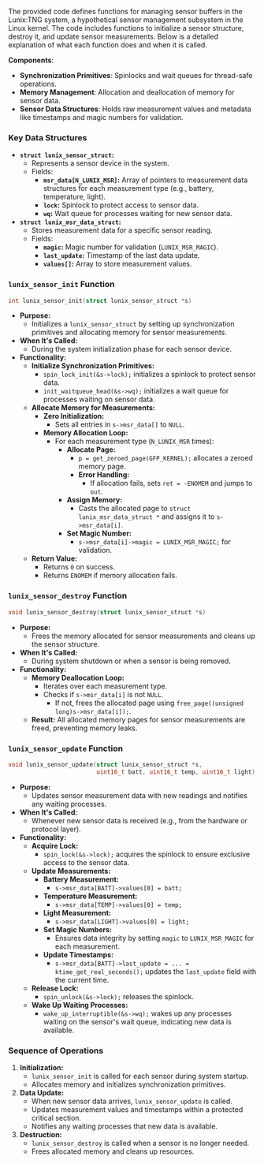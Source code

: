 The provided code defines functions for managing sensor buffers in the Lunix:TNG system, a hypothetical sensor management subsystem in the Linux kernel. The code includes functions to initialize a sensor structure, destroy it, and update sensor measurements. Below is a detailed explanation of what each function does and when it is called.

**Components**:

- **Synchronization Primitives**: Spinlocks and wait queues for thread-safe operations.
- **Memory Management**: Allocation and deallocation of memory for sensor data.
- **Sensor Data Structures**: Holds raw measurement values and metadata like timestamps and magic numbers for validation.

### Key Data Structures

- **`struct lunix_sensor_struct`:**
    - Represents a sensor device in the system.
    - Fields:
        - **`msr_data[N_LUNIX_MSR]`:** Array of pointers to measurement data structures for each measurement type (e.g., battery, temperature, light).
        - **`lock`:** Spinlock to protect access to sensor data.
        - **`wq`:** Wait queue for processes waiting for new sensor data.
- **`struct lunix_msr_data_struct`:**
    - Stores measurement data for a specific sensor reading.
    - Fields:
        - **`magic`:** Magic number for validation (`LUNIX_MSR_MAGIC`).
        - **`last_update`:** Timestamp of the last data update.
        - **`values[]`:** Array to store measurement values.

### `lunix_sensor_init` Function

```c
int lunix_sensor_init(struct lunix_sensor_struct *s)
```

- **Purpose:**
    - Initializes a `lunix_sensor_struct` by setting up synchronization primitives and allocating memory for sensor measurements.
- **When It's Called:**
    - During the system initialization phase for each sensor device.
- **Functionality:**
    - **Initialize Synchronization Primitives:**
        - `spin_lock_init(&s->lock);` initializes a spinlock to protect sensor data.
        - `init_waitqueue_head(&s->wq);` initializes a wait queue for processes waiting on sensor data.
    - **Allocate Memory for Measurements:**
        - **Zero Initialization:**
            - Sets all entries in `s->msr_data[]` to `NULL`.
        - **Memory Allocation Loop:**
            - For each measurement type (`N_LUNIX_MSR` times):
                - **Allocate Page:**
                    - `p = get_zeroed_page(GFP_KERNEL);` allocates a zeroed memory page.
                    - **Error Handling:**
                        - If allocation fails, sets `ret = -ENOMEM` and jumps to `out`.
                - **Assign Memory:**
                    - Casts the allocated page to `struct lunix_msr_data_struct *` and assigns it to `s->msr_data[i]`.
                - **Set Magic Number:**
                    - `s->msr_data[i]->magic = LUNIX_MSR_MAGIC;` for validation.
    - **Return Value:**
        - Returns `0` on success.
        - Returns `ENOMEM` if memory allocation fails.

### `lunix_sensor_destroy` Function

```c
void lunix_sensor_destroy(struct lunix_sensor_struct *s)
```

- **Purpose:**
    - Frees the memory allocated for sensor measurements and cleans up the sensor structure.
- **When It's Called:**
    - During system shutdown or when a sensor is being removed.
- **Functionality:**
    - **Memory Deallocation Loop:**
        - Iterates over each measurement type.
        - Checks if `s->msr_data[i]` is not `NULL`.
            - If not, frees the allocated page using `free_page((unsigned long)s->msr_data[i]);`.
    - **Result:** All allocated memory pages for sensor measurements are freed, preventing memory leaks.

### `lunix_sensor_update` Function

```c
void lunix_sensor_update(struct lunix_sensor_struct *s,
                         uint16_t batt, uint16_t temp, uint16_t light)
```

- **Purpose:**
    - Updates sensor measurement data with new readings and notifies any waiting processes.
- **When It's Called:**
    - Whenever new sensor data is received (e.g., from the hardware or protocol layer).
- **Functionality:**
    - **Acquire Lock:**
        - `spin_lock(&s->lock);` acquires the spinlock to ensure exclusive access to the sensor data.
    - **Update Measurements:**
        - **Battery Measurement:**
            - `s->msr_data[BATT]->values[0] = batt;`
        - **Temperature Measurement:**
            - `s->msr_data[TEMP]->values[0] = temp;`
        - **Light Measurement:**
            - `s->msr_data[LIGHT]->values[0] = light;`
        - **Set Magic Numbers:**
            - Ensures data integrity by setting `magic` to `LUNIX_MSR_MAGIC` for each measurement.
        - **Update Timestamps:**
            - `s->msr_data[BATT]->last_update = ... = ktime_get_real_seconds();` updates the `last_update` field with the current time.
    - **Release Lock:**
        - `spin_unlock(&s->lock);` releases the spinlock.
    - **Wake Up Waiting Processes:**
        - `wake_up_interruptible(&s->wq);` wakes up any processes waiting on the sensor's wait queue, indicating new data is available.

### **Sequence of Operations**

1. **Initialization:**
    - `lunix_sensor_init` is called for each sensor during system startup.
    - Allocates memory and initializes synchronization primitives.
2. **Data Update:**
    - When new sensor data arrives, `lunix_sensor_update` is called.
    - Updates measurement values and timestamps within a protected critical section.
    - Notifies any waiting processes that new data is available.
3. **Destruction:**
    - `lunix_sensor_destroy` is called when a sensor is no longer needed.
    - Frees allocated memory and cleans up resources.
